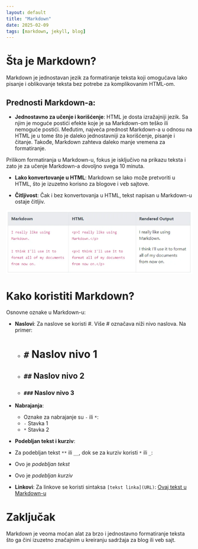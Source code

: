 ```yaml
---
layout: default
title: "Markdown"
date: 2025-02-09
tags: [markdown, jekyll, blog]
---
```


# Šta je Markdown?

Markdown je jednostavan jezik za formatiranje teksta koji omogućava lako pisanje i oblikovanje teksta bez potrebe za komplikovanim HTML-om.

## Prednosti Markdown-a:
- **Jednostavno za učenje i korišćenje**: HTML je dosta izražajniji jezik. Sa njim je moguće postići efekte koje je sa Markdown-om teško ili nemoguće postići. Međutim, najveća prednost Markdown-a u odnosu na HTML je u tome što je daleko jednostavniji za korišćenje, pisanje i čitanje. Takođe, Markdown zahteva daleko manje vremena za formatiranje.

Prilikom formatiranja u Markdown-u, fokus je isključivo na prikazu teksta i zato je za učenje Markdown-a dovoljno svega 10 minuta.

- **Lako konvertovanje u HTML**: Markdown se lako može pretvoriti u HTML, što je izuzetno korisno za blogove i veb sajtove.

- **Čitljivost**: Čak i bez konvertovanja u HTML, tekst napisan u Markdown-u ostaje čitljiv.

![Razlika između Markdown-a i HTML-](/assets/images/Markdown&HTML.webp)

# Kako koristiti Markdown?

Osnovne oznake u Markdown-u:

- **Naslovi**: Za naslove se koristi #. Više #  označava niži nivo naslova. Na primer:
	- # `#` Naslov nivo 1
	- ## `##` Naslov nivo 2
	- ### `###` Naslov nivo 3

- **Nabrajanja**:
	- Oznake za nabrajanje su `-` ili `*`:
	- `-` Stavka 1
	* `*` Stavka 2

- **Podebljan tekst i kurziv**: 
- Za podebljan tekst `**` ili `__`, dok se za kurziv koristi `*` ili `_`:
	
-	Ovo je *podebljan tekst*
-	Ovo je _podebljan kurziv_


- **Linkovi**: Za linkove se koristi sintaksa `[tekst linka](URL)`:
[Ovaj tekst u Markdown-u](https://github.com/MarkoKolarevic/Deep-Dive/blob/main/_posts/2025-02-09-naslov-prvog-teksta.md?plain=1)

# Zaključak

Markdown je veoma moćan alat za brzo i jednostavno formatiranje teksta što ga čini izuzetno značajnim u kreiranju sadržaja za blog ili veb sajt.
